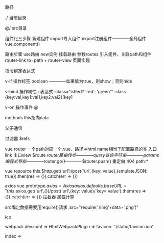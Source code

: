路径 

./ 当前目录

@/ src目录

组件化三步骤 新建组件 import导入组件 export注册组件————全局组件  vue.component()

路由步骤 use路由 new实例 挂载路由 参数routes 引入组件，关联path和组件  router-link to=path + router-view 页面实现

指令绑定表达式

v-if 操作标签 boolean ————如果值为true，则show；否则hide

v-bind 操作属性 : 表达式
:class="isRed? 'red': 'green'"
:class {key:val,key1:val1,key2:val2}[key]

v-on 操作事件 @

methods this指向data

父子通信

过滤器 $refs

vue router 一个path对应一个.vue，路径=>html name相当于配置路径的类 入口link 出口view  $route $router
路由传参————query查询字符串————params
编程式导航————$router.go()————$router.push()
重定向
404 path:*

vue resource this.$http.get('url')/post('url',{key: value},{emulateJSON: true}).then(res => {}).catch(err => {})

axios vue.prototype.$axios = Axios
axios.defaults.baseURL = ''
this.$axios.get('url',{})/post('url',{key: value}/'key= value').them(res => {}).catch(err => {})
拦截器 属性计算

src绑定数据需要用require()请求 :src="require('./img'+data+'.png')"

ico

webpack.dev.conf => HtmlWebpackPlugin => favicon: './static/favicon.ico'

index => <link rel="shortcut icon" href="./static/favicon.ico" type="image/x-icon"/>
